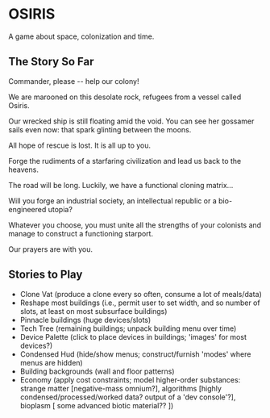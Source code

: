 # OSIRIS

A game about space, colonization and time.

## The Story So Far

Commander, please -- help our colony!

We are marooned on this desolate rock, refugees from a vessel called Osiris. 

Our wrecked ship is still floating amid the void. You can see her gossamer sails even now: that spark glinting between the moons.

All hope of rescue is lost. It is all up to you.

Forge the rudiments of a starfaring civilization and lead us back to the heavens.

The road will be long. Luckily, we have a functional cloning matrix...

Will you forge an industrial society, an intellectual republic or a bio-engineered utopia?

Whatever you choose, you must unite all the strengths of your colonists and manage to construct a functioning starport.

Our prayers are with you.

## Stories to Play

- Clone Vat (produce a clone every so often, consume a lot of meals/data)
- Reshape most buildings (i.e., permit user to set width, and so number of slots, at least on most subsurface buildings)
- Pinnacle buildings (huge devices/slots)
- Tech Tree (remaining buildings; unpack building menu over time) 
- Device Palette (click to place devices in buildings; 'images' for most devices?)
- Condensed Hud (hide/show menus; construct/furnish 'modes' where menus are hidden)
- Building backgrounds (wall and floor patterns)
- Economy (apply cost constraints; model higher-order substances: strange matter [negative-mass omnium?], algorithms [highly condensed/processed/worked data? output of a 'dev console'?], bioplasm [ some advanced biotic material?? ])